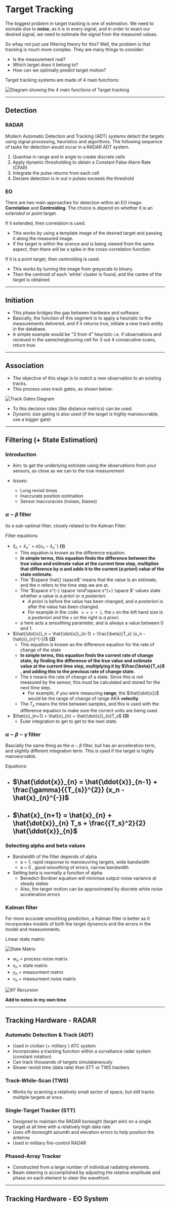 # Target Tracking

The biggest problem in target tracking is one of estimation. We need to esimate due to **noise**, as it is in every signal, and in order to exact our desired signal, we need to estimate the signal from the measured values.

So whay not just use filtering theory for this? Well, the problem is that tracking is much more complex. They are many things to consider:
- Is the measurement real?
- Which target does it belong to?
- How can we optimally predict target motion?

Target tracking systems are made of 4 main functions:

![Diagram showing the 4 main functions of Target tracking](images/TargetTrackingSystemsDiag.png)

___
## Detection
### RADAR
Modern Automatic Detection and Tracking (ADT) systems detect the targets using signal processing, heuristics and algorithms.
The following sequence of tasks for detection would occur in a RADAR ADT system.
1. Quantise in range and in angle to create discrete cells
1. Apply dynamic thresholding to obtain a Constant False Alarm Rate (CFAR)
1. Integrate the pulse returns from each cell
1. Declare detection is m out n pulses exceeds the threshold

### EO
There are two main approaches for detection within an EO image: **Correlation** and **Centroiding**. The choice is depend on whether it is an *extended* or *point* target.

If it extended, then correlation is used. 
- This works by using a template image of the desired target and passing it along the measured image. 
- If the target is within the scence and is being viewed from the same aspect, then there will be a spike in the cross-correlation function.

If it is a point target, then centroiding is used:
- This works by turning the image from greyscale to binary.
- Then the centroid of each 'white' cluster is found, and the centre of the target is obtained.

---
## Initiation
- This phase bridges the gap between hardware and software.
- Basically, the function of this segment is to apply a heuristic to the measurements delivered, and if it returns true, initiate a new track entity in the database. 
- A simple example would be "3 from 4" heuristic i.e. if observations and recieved in the same/neigbouring cell for 3 out 4 consecutive scans, return true.

---
## Association
- The objective of this stage is to match a new observation to an existing tracks.
- This process uses track gates, as shown below:

![Track Gates Diagram](images/TargetTrackingAssociation.png)

- To this decision rules (like distance metrics) can be used.
- Dynamic size gating is also used (if the target is highly manoeuvrable, use a bigger gate)

___

## Filtering (+ State Estimation)
### Introduction 
- Aim: to get the underlying estimate using the observations from your sensors, as close as we can to the true measurement

- Issues:
    - Long revisit times
    - Inaccurate position estimation 
    - Sensor inaccuracies (noises, biases)

### $\alpha-\beta$ filter 
Its a sub-optimal filter, closely related to the Kalman Filter. 

Filter equations
- $\hat{x}_n = \hat{x}_{n}^{-} + \alpha (x_n -\hat{x}_{n}^{-})$ **(1)**
    - This equation is known as the difference equation.
    - **In simple terms, this equation finds the difference between the true value and estimate value at the current time step, multiplies that difference by $\alpha$ and adds it to the current (*a priori*) value of the state estimate.**
    - The '$\space \hat{} \space$' means that the value is an estimate, and the $n$ refers to the time step we are at. 
    - The '$\space s^{-} \space $' and '$\space s^{+} \space $' values state whether a value is *a priori* or *a posteriori*.
        - *A priori* is before the value has been changed, and *a posteriori* is after the value has been changed.
        - For example in the code ` x = x + 1`, the `x` on the left hand size is *a posteriori* and the `x` on the right is *a priori*.
    - $a$ here acts a smoothing parameter, and is always a value between 0 and 1. 
- $\hat{\dot{x}}_n = \hat{\dot{x}}_{n-1} + \frac{\beta}{T_s} (x_n -\hat{x}_{n}^{-})$ **(2)**
    - This equation is known as the difference equation for the rate of change of the state
    - **In simple terms, this equation finds the current rate of change state, by finding the difference of the true value and estimate value at the current time step, multiplying it by $\frac{\beta}{T_s}$ , and adding this to the previous rate of change state.**
    - The $\dot{s}$ means the rate of change of a state. Since this is not measured by the sensor, this must be calculated and stored for the next time step.
        - For example, if you were measuring **range**, the $\hat{\dot{x}}$ would be the range of change of range AKA **velocity**. 
    - The $T_s$ means the time between samples, and this is used with the difference equation to make sure the correct units are being used.
- $\hat{x}_{n+1} = \hat{x}_{n} + \hat{\dot{x}}_{n}T_s$ **(3)**
    - Euler integration to get to get to the next state.
### $\alpha - \beta - \gamma$ filter

Bascially the same thing as the $\alpha-\beta$ filter, but has an acceleration term, and slightly different integration term. This is used if the target is highly manoeurvable.

Equations:
- $\hat{\ddot{x}}_{n} = \hat{\ddot{x}}_{n-1} + \frac{\gamma}{{T_{s}}^{2}} (x_n - \hat{x}_{n}^{-})$ 
    -
- $\hat{x}_{n+1} = \hat{x}_{n} + \hat{\dot{x}}_{n} T_s + \frac{{T_s}^2}{2} \hat{\ddot{x}}_{n}$
    -

### Selecting alpha and beta values
- Bandwidth of the filter depends of alpha
    - a = 1, rapid response to manoeuvring targets, wide bandwidth
    - a = 0 , good smoothing of errors, narrow bandwidth
- Setting beta is normally a function of alpha
    - Benedict-Bordner equation will minimise output noise variance at steady states
    - Also, the target motion can be approximated by discrete white noise acceleration errors
### Kalman filter
For more accurate smoothing prediction, a Kalman filter is better as it incorporates models of both the target dynamcis and the errors in the model and measurements.

Linear state matrix:

![State Matrix](images/KalmanFilterSM.png)
- $w_n$ = process noise matrix
- $x_n$ = state matrix
- $y_n$ = measurment matrix
- $v_n$ = measurment noise matrix

![KF Recursion](images/KalmanFilterRecursion.png) 

**Add to notes in my own time**

___

## Tracking Hardware - RADAR

### Automatic Detection & Track (ADT)
- Used in civilian (+ military ) ATC system
- Incorporates a tracking function within a survellance radar system (constant rotation)
- Can track thousands of targets simulataneously
- Slower revisit time (data rate) than STT or TWS trackers

### Track-While-Scan (TWS)
- Works by scanning a relatively small sector of space, but still tracks multiple targets at once.

### Single-Target Tracker (STT)
- Designed to maintain the RADAR boresight (target aim) on a single target at all time with a relatively high data rate
- Uses off-boresight aziumth and elevation errors to help position the antenna
- Used in military fire-control RADAR

### Phased-Array Tracker
- Constructed from a large number of individual radiating elements.
- Beam steering is accomplished by adjusting the relative amplitude and phase on each element to steer the wavefront.

___

## Tracking Hardware - EO System
